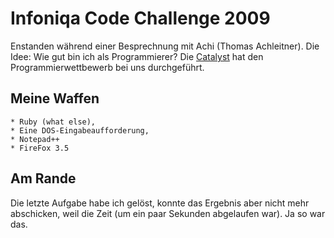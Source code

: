 ﻿# Infoniqa Code Challenge 2009

Enstanden während einer Besprechnung mit Achi (Thomas Achleitner). Die Idee: Wie gut bin ich als Programmierer?
Die [Catalyst](http://catcoder.catalysts.cc) hat den Programmierwettbewerb bei uns durchgeführt.

## Meine Waffen

	* Ruby (what else), 
	* Eine DOS-Eingabeaufforderung, 
	* Notepad++ 
	* FireFox 3.5

## Am Rande

Die letzte Aufgabe habe ich gelöst, konnte das Ergebnis aber nicht mehr abschicken, weil die Zeit
(um ein paar Sekunden abgelaufen war). Ja so war das.